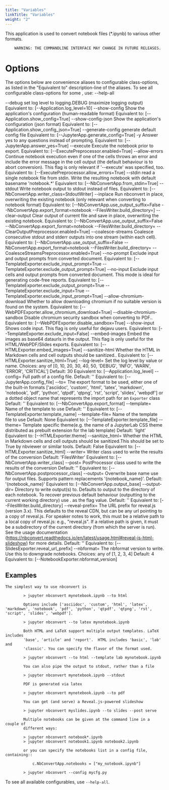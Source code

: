```yaml
---
title: "Variables"
linkTitle: "Variables"
weight: "2"
---
```

This application is used to convert notebook files (*.ipynb)
        to various other formats.

        WARNING: THE COMMANDLINE INTERFACE MAY CHANGE IN FUTURE RELEASES.

Options
=======
The options below are convenience aliases to configurable class-options,
as listed in the "Equivalent to" description-line of the aliases.
To see all configurable class-options for some <cmd>, use:
    <cmd> --help-all

--debug
    set log level to logging.DEBUG (maximize logging output)
    Equivalent to: [--Application.log_level=10]
--show-config
    Show the application's configuration (human-readable format)
    Equivalent to: [--Application.show_config=True]
--show-config-json
    Show the application's configuration (json format)
    Equivalent to: [--Application.show_config_json=True]
--generate-config
    generate default config file
    Equivalent to: [--JupyterApp.generate_config=True]
-y
    Answer yes to any questions instead of prompting.
    Equivalent to: [--JupyterApp.answer_yes=True]
--execute
    Execute the notebook prior to export.
    Equivalent to: [--ExecutePreprocessor.enabled=True]
--allow-errors
    Continue notebook execution even if one of the cells throws an error and include the error message in the cell output (the default behaviour is to abort conversion). This flag is only relevant if '--execute' was specified, too.
    Equivalent to: [--ExecutePreprocessor.allow_errors=True]
--stdin
    read a single notebook file from stdin. Write the resulting notebook with default basename 'notebook.*'
    Equivalent to: [--NbConvertApp.from_stdin=True]
--stdout
    Write notebook output to stdout instead of files.
    Equivalent to: [--NbConvertApp.writer_class=StdoutWriter]
--inplace
    Run nbconvert in place, overwriting the existing notebook (only
            relevant when converting to notebook format)
    Equivalent to: [--NbConvertApp.use_output_suffix=False --NbConvertApp.export_format=notebook --FilesWriter.build_directory=]
--clear-output
    Clear output of current file and save in place,
            overwriting the existing notebook.
    Equivalent to: [--NbConvertApp.use_output_suffix=False --NbConvertApp.export_format=notebook --FilesWriter.build_directory= --ClearOutputPreprocessor.enabled=True]
--coalesce-streams
    Coalesce consecutive stdout and stderr outputs into one stream (within each cell).
    Equivalent to: [--NbConvertApp.use_output_suffix=False --NbConvertApp.export_format=notebook --FilesWriter.build_directory= --CoalesceStreamsPreprocessor.enabled=True]
--no-prompt
    Exclude input and output prompts from converted document.
    Equivalent to: [--TemplateExporter.exclude_input_prompt=True --TemplateExporter.exclude_output_prompt=True]
--no-input
    Exclude input cells and output prompts from converted document.
            This mode is ideal for generating code-free reports.
    Equivalent to: [--TemplateExporter.exclude_output_prompt=True --TemplateExporter.exclude_input=True --TemplateExporter.exclude_input_prompt=True]
--allow-chromium-download
    Whether to allow downloading chromium if no suitable version is found on the system.
    Equivalent to: [--WebPDFExporter.allow_chromium_download=True]
--disable-chromium-sandbox
    Disable chromium security sandbox when converting to PDF..
    Equivalent to: [--WebPDFExporter.disable_sandbox=True]
--show-input
    Shows code input. This flag is only useful for dejavu users.
    Equivalent to: [--TemplateExporter.exclude_input=False]
--embed-images
    Embed the images as base64 dataurls in the output. This flag is only useful for the HTML/WebPDF/Slides exports.
    Equivalent to: [--HTMLExporter.embed_images=True]
--sanitize-html
    Whether the HTML in Markdown cells and cell outputs should be sanitized..
    Equivalent to: [--HTMLExporter.sanitize_html=True]
--log-level=<Enum>
    Set the log level by value or name.
    Choices: any of [0, 10, 20, 30, 40, 50, 'DEBUG', 'INFO', 'WARN', 'ERROR', 'CRITICAL']
    Default: 30
    Equivalent to: [--Application.log_level]
--config=<Unicode>
    Full path of a config file.
    Default: ''
    Equivalent to: [--JupyterApp.config_file]
--to=<Unicode>
    The export format to be used, either one of the built-in formats
            ['asciidoc', 'custom', 'html', 'latex', 'markdown', 'notebook', 'pdf', 'python', 'qtpdf', 'qtpng', 'rst', 'script', 'slides', 'webpdf']
            or a dotted object name that represents the import path for an
            ``Exporter`` class
    Default: ''
    Equivalent to: [--NbConvertApp.export_format]
--template=<Unicode>
    Name of the template to use
    Default: ''
    Equivalent to: [--TemplateExporter.template_name]
--template-file=<Unicode>
    Name of the template file to use
    Default: None
    Equivalent to: [--TemplateExporter.template_file]
--theme=<Unicode>
    Template specific theme(e.g. the name of a JupyterLab CSS theme distributed
    as prebuilt extension for the lab template)
    Default: 'light'
    Equivalent to: [--HTMLExporter.theme]
--sanitize_html=<Bool>
    Whether the HTML in Markdown cells and cell outputs should be sanitized.This
    should be set to True by nbviewer or similar tools.
    Default: False
    Equivalent to: [--HTMLExporter.sanitize_html]
--writer=<DottedObjectName>
    Writer class used to write the
                                        results of the conversion
    Default: 'FilesWriter'
    Equivalent to: [--NbConvertApp.writer_class]
--post=<DottedOrNone>
    PostProcessor class used to write the
                                        results of the conversion
    Default: ''
    Equivalent to: [--NbConvertApp.postprocessor_class]
--output=<Unicode>
    Overwrite base name use for output files.
                Supports pattern replacements '{notebook_name}'.
    Default: '{notebook_name}'
    Equivalent to: [--NbConvertApp.output_base]
--output-dir=<Unicode>
    Directory to write output(s) to. Defaults
                                  to output to the directory of each notebook. To recover
                                  previous default behaviour (outputting to the current
                                  working directory) use . as the flag value.
    Default: ''
    Equivalent to: [--FilesWriter.build_directory]
--reveal-prefix=<Unicode>
    The URL prefix for reveal.js (version 3.x).
            This defaults to the reveal CDN, but can be any url pointing to a copy
            of reveal.js.
            For speaker notes to work, this must be a relative path to a local
            copy of reveal.js: e.g., "reveal.js".
            If a relative path is given, it must be a subdirectory of the
            current directory (from which the server is run).
            See the usage documentation
            (https://nbconvert.readthedocs.io/en/latest/usage.html#reveal-js-html-slideshow)
            for more details.
    Default: ''
    Equivalent to: [--SlidesExporter.reveal_url_prefix]
--nbformat=<Enum>
    The nbformat version to write.
            Use this to downgrade notebooks.
    Choices: any of [1, 2, 3, 4]
    Default: 4
    Equivalent to: [--NotebookExporter.nbformat_version]

Examples
--------

    The simplest way to use nbconvert is

            > jupyter nbconvert mynotebook.ipynb --to html

            Options include ['asciidoc', 'custom', 'html', 'latex', 'markdown', 'notebook', 'pdf', 'python', 'qtpdf', 'qtpng', 'rst', 'script', 'slides', 'webpdf'].

            > jupyter nbconvert --to latex mynotebook.ipynb

            Both HTML and LaTeX support multiple output templates. LaTeX includes
            'base', 'article' and 'report'.  HTML includes 'basic', 'lab' and
            'classic'. You can specify the flavor of the format used.

            > jupyter nbconvert --to html --template lab mynotebook.ipynb

            You can also pipe the output to stdout, rather than a file

            > jupyter nbconvert mynotebook.ipynb --stdout

            PDF is generated via latex

            > jupyter nbconvert mynotebook.ipynb --to pdf

            You can get (and serve) a Reveal.js-powered slideshow

            > jupyter nbconvert myslides.ipynb --to slides --post serve

            Multiple notebooks can be given at the command line in a couple of
            different ways:

            > jupyter nbconvert notebook*.ipynb
            > jupyter nbconvert notebook1.ipynb notebook2.ipynb

            or you can specify the notebooks list in a config file, containing::

                c.NbConvertApp.notebooks = ["my_notebook.ipynb"]

            > jupyter nbconvert --config mycfg.py

To see all available configurables, use `--help-all`.

